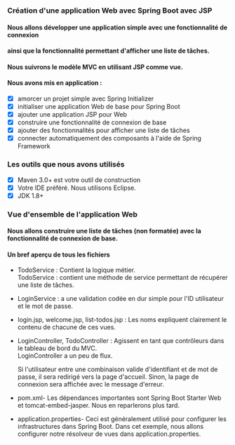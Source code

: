 ### Création d'une application Web avec Spring Boot avec JSP

#### Nous allons développer une application simple avec une fonctionnalité de connexion 
#### ainsi que la fonctionnalité permettant d'afficher une liste de tâches.
#### Nous suivrons le modèle MVC en utilisant JSP comme vue.

#### Nous avons mis en application :
- [x] amorcer un projet simple avec Spring Initializer
- [x] initialiser une application Web de base pour Spring Boot
- [x] ajouter une application JSP pour Web
- [x] construire une fonctionnalité de connexion de base
- [x] ajouter des fonctionnalités pour afficher une liste de tâches
- [x] connecter automatiquement des composants à l'aide de Spring Framework

### Les outils que nous avons utilisés
- [x] Maven 3.0+ est votre outil de construction
- [x] Votre IDE préféré. Nous utilisons Eclipse.
- [x] JDK 1.8+

### Vue d'ensemble de l'application Web
#### Nous allons construire une liste de tâches (non formatée) avec la fonctionnalité de connexion de base.
                                        
#### Un bref aperçu de tous les fichiers

*  TodoService : Contient la logique métier.<br>
   TodoService : contient une méthode de service permettant de récupérer une liste de tâches.
*  LoginService : a une validation codée en dur simple pour l'ID utilisateur et le mot de passe.

*  login.jsp, welcome.jsp, list-todos.jsp : Les noms expliquent clairement le contenu de chacune de ces vues.

*  LoginController, TodoController : Agissent en tant que contrôleurs dans le tableau de bord du MVC.<br>                                      LoginController a un peu de flux.
   
   Si l'utilisateur entre une combinaison valide d'identifiant et de mot de passe, il sera redirigé vers la page d'accueil.
   Sinon, la page de connexion sera affichée avec le message d'erreur.

*  pom.xml- Les dépendances importantes sont Spring Boot Starter Web et tomcat-embed-jasper.
   Nous en reparlerons plus tard.

*  application.properties- Ceci est généralement utilisé pour configurer les infrastructures dans Spring Boot.
   Dans cet exemple, nous allons configurer notre résolveur de vues dans application.properties.
